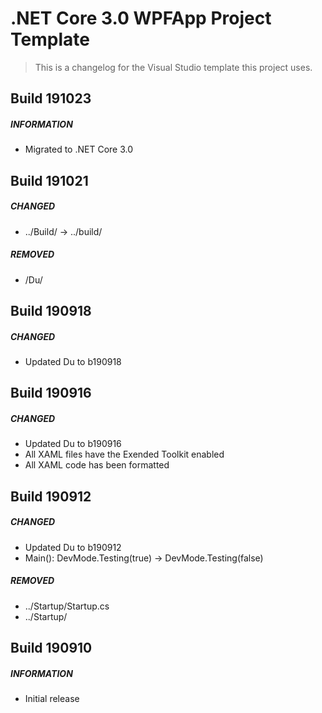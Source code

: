 ﻿# .NET Core 3.0 WPFApp Project Template

> This is a changelog for the Visual Studio template this project uses.

## Build 191023
##### INFORMATION
* Migrated to .NET Core 3.0

## Build 191021
##### CHANGED
* ../Build/ -> ../build/
##### REMOVED
* /Du/

## Build 190918
##### CHANGED
* Updated Du to b190918

## Build 190916
##### CHANGED
* Updated Du to b190916
* All XAML files have the Exended Toolkit enabled
* All XAML code has been formatted

## Build 190912
##### CHANGED
* Updated Du to b190912
* Main(): DevMode.Testing(true) -> DevMode.Testing(false)
##### REMOVED
* ../Startup/Startup.cs
* ../Startup/

## Build 190910
##### INFORMATION
* Initial release